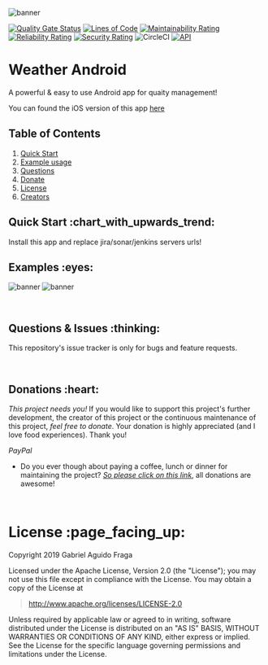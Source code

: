 ![banner](https://raw.github.com/kaapiel/Raw-content/master/Weather-Android/banner.png)

[![Quality Gate Status](https://sonarcloud.io/api/project_badges/measure?project=weather-android&metric=alert_status)](https://sonarcloud.io/dashboard?id=weather-android)
[![Lines of Code](https://sonarcloud.io/api/project_badges/measure?project=weather-android&metric=ncloc)](https://sonarcloud.io/dashboard?id=weather-android)
[![Maintainability Rating](https://sonarcloud.io/api/project_badges/measure?project=weather-android&metric=sqale_rating)](https://sonarcloud.io/dashboard?id=weather-android)
[![Reliability Rating](https://sonarcloud.io/api/project_badges/measure?project=weather-android&metric=reliability_rating)](https://sonarcloud.io/dashboard?id=weather-android)
[![Security Rating](https://sonarcloud.io/api/project_badges/measure?project=weather-android&metric=security_rating)](https://sonarcloud.io/dashboard?id=weather-android)
![CircleCI](https://img.shields.io/circleci/build/github/kaapiel/Weather-Android/master)
[![API](https://img.shields.io/badge/API-26%2B-green.svg?style=flat)](https://android-arsenal.com/api?level=26)

# Weather Android
A powerful & easy to use Android app for quaity management!

You can found the iOS version of this app [here](https://github.com/kaapiel/Weather-iOS)

## Table of Contents
1. [Quick Start](#quick-start)
1. [Example usage](#examples)
1. [Questions](#report)
1. [Donate](#donate)
1. [License](#licence)
1. [Creators](#creators)

<h2 id="quick-start">Quick Start :chart_with_upwards_trend:</h2>
Install this app and replace jira/sonar/jenkins servers urls!

<br/>

<h2 id="examples">Examples :eyes:</h2>

![banner](https://raw.github.com/kaapiel/Raw-content/master/Weather-Android/example-1.png)
![banner](https://raw.github.com/kaapiel/Raw-content/master/Weather-Android/example-2.png)

<br/>

<h2 id="report">Questions & Issues :thinking:</h2>

This repository's issue tracker is only for bugs and feature requests.  

<br/>

<h2 id="donate">Donations :heart:</h2>

*This project needs you!* If you would like to support this project's further development, the creator of this project or the continuous maintenance of this project, *feel free to donate*. Your donation is highly appreciated (and I love food experiences). Thank you!

*PayPal*

- Do you ever though about paying a coffee, lunch or dinner for maintaining the project? [*So please click on this link*](https://www.paypal.com/cgi-bin/webscr?cmd=_donations&business=gabriel_aguido@hotmail.com&lc=US&item_name=Donation+to+Wearever+You+Are+Android+Maintenance&no_note=0&cn=&currency_code=USD&bn=PP-DonationsBF:btn_donateCC_LG.gif:NonHosted), all donations are awesome!

<br/>

<h1 id="license">License :page_facing_up:</h1>

Copyright 2019 Gabriel Aguido Fraga

Licensed under the Apache License, Version 2.0 (the "License");
you may not use this file except in compliance with the License.
You may obtain a copy of the License at

> http://www.apache.org/licenses/LICENSE-2.0

Unless required by applicable law or agreed to in writing, software
distributed under the License is distributed on an "AS IS" BASIS,
WITHOUT WARRANTIES OR CONDITIONS OF ANY KIND, either express or implied.
See the License for the specific language governing permissions and
limitations under the License.

<br/>
